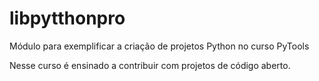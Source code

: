 # libpytthonpro
Módulo para exemplificar a criação de projetos Python no curso PyTools

Nesse curso é ensinado a contribuir com projetos de código aberto.